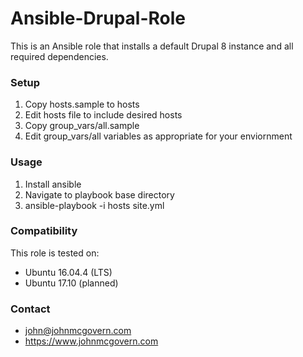# Ansible-Drupal-Role

This is an Ansible role that installs a default Drupal 8 instance and all required dependencies.

### Setup

1. Copy hosts.sample to hosts
2. Edit hosts file to include desired hosts
3. Copy group_vars/all.sample
4. Edit group_vars/all variables as appropriate for your enviornment

### Usage
1. Install ansible 
2. Navigate to playbook base directory
3. ansible-playbook -i hosts site.yml

### Compatibility

This role is tested on:

- Ubuntu 16.04.4 (LTS)
- Ubuntu 17.10 (planned)

### Contact
- john@johnmcgovern.com
- https://www.johnmcgovern.com
